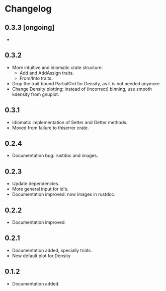 # Changelog

## 0.3.3 [ongoing]

- 

## 0.3.2

- More intuitive and idiomatic crate structure: 
  - Add and AddAssign traits.
  - From/Into traits.
- Drop the trait bound PartialOrd for Density, as it is not needed anymore.
- Change Density plotting: instead of (incorrect) binning, use smooth kdensity from gnuplot.


## 0.3.1

- Idiomatic implementation of Setter and Getter methods.
- Moved from failure to thiserror crate.

## 0.2.4

- Documentation bug: rustdoc and images.

## 0.2.3

- Update dependencies. 
- More general input for id's. 
- Documentation improved: now images in rustdoc.

## 0.2.2

- Documentation improved.

## 0.2.1

- Documentation added, specially triats.
- New default plot for Density 

## 0.1.2

- Documentation added.